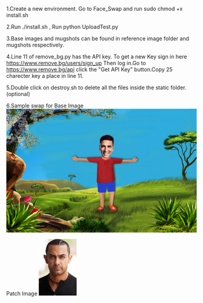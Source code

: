 1.Create a new environment.
Go to Face_Swap and run sudo chmod +x install.sh


2.Run ./install.sh , Run python UploadTest.py

3.Base images and mugshots can be found in reference image folder and mugshots respectively.

4.Line 11 of remove_bg.py has the API key.
To get a new Key sign in here https://www.remove.bg/users/sign_up 
Then log in.Go to https://www.remove.bg/api click the "Get API Key" button.Copy 25 charecter key a place in line 11.

5.Double click on destroy.sh to delete all the files inside the static folder.(optional)

6.Sample swap for 
  Base Image
<img src="https://github.com/Aakroat/Face_Swap/blob/master/images/base/akshay_base.jpg">

  Patch Image
<img src="https://github.com/Aakroat/Face_Swap/blob/master/images/patch/aa.jpg" width=100>  
  


